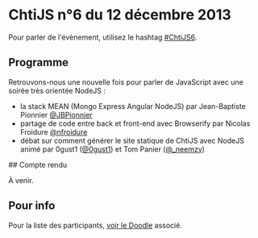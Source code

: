 <!--VarStream
title=ChtiJS #6
description=Découvrez le contenu du ChtiJS n°6 avec les présentations de Jean-\
Baptiste Pionnier sur la stack MEAN, de Nicolas Froidure sur le partage de code \
entre front et back, et le retour d'0gust1 et Tom Panier sur la création du \
site du groupe.
created=2013-12-12 12:00:00
keywords.+=NodeJS
keywords.+=GruntJS
keywords.+=Browserify
keywords.+=MongoDB
keywords.+=Express
lang=fr
location=FR
-->

# ChtiJS n°6 du 12 décembre 2013

Pour parler de l'évènement, utilisez le hashtag
 [#ChtiJS6](https://twitter.com/search?q=%23ChtiJS6&src=hash).

## Programme

Retrouvons-nous une nouvelle fois pour parler de JavaScript avec une soirée très
 orientée NodeJS :
* la stack MEAN (Mongo Express Angular NodeJS) par Jean-Baptiste Pionnier
 [@JBPionnier](https://twitter.com/JBPionnier)
* partage de code entre back et front-end avec Browserify par Nicolas Froidure
 [@nfroidure](https://twitter.com/nfroidure)
* débat sur comment générer le site statique de ChtiJS avec NodeJS animé par
 0gust1 ([@0gust1](https://twitter.com/0gust1)) et Tom Panier
 ([@_neemzy](https://twitter.com/_neemzy))

## Compte rendu

À venir.

## Pour info

Pour la liste des participants,
 [voir le Doodle](http://doodle.com/uqrqwhsxbyfuafie) associé.

